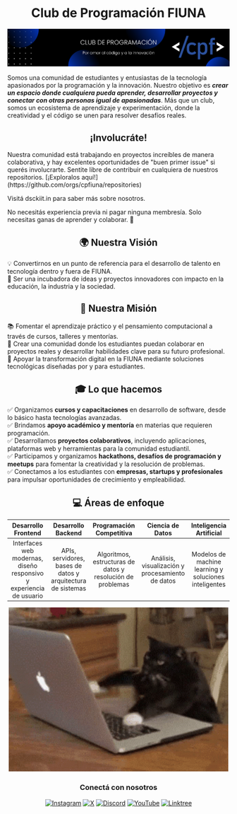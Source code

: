 <div align="center">
  <h1>Club de Programación FIUNA</h1>
</div>

![Banner </cpf>](images/cpf_banner.png)

Somos una comunidad de estudiantes y entusiastas de la tecnología apasionados por la programación y la innovación. Nuestro objetivo es ***crear un espacio donde cualquiera pueda aprender, desarrollar proyectos y conectar con otras personas igual de apasionadas***. Más que un club, somos un ecosistema de aprendizaje y experimentación, donde la creatividad y el código se unen para resolver desafíos reales.  


<div align="center">
  <h2>¡Involucráte!</h2>
</div>
Nuestra comunidad está trabajando en proyectos increíbles de manera colaborativa, y hay excelentes oportunidades de "buen primer issue" si querés involucrarte. Sentite libre de contribuir en cualquiera de nuestros repositorios. [¡Exploralos aquí!](https://github.com/orgs/cpfiuna/repositories)

Visitá dsckiit.in para saber más sobre nosotros.


No necesitás experiencia previa ni pagar ninguna membresía. Solo necesitas ganas de aprender y colaborar. 🚀


<div align="center">
  <h2>🌍 Nuestra Visión</h2>
</div>

💡 Convertirnos en un punto de referencia para el desarrollo de talento en tecnología dentro y fuera de FIUNA.  
🚀 Ser una incubadora de ideas y proyectos innovadores con impacto en la educación, la industria y la sociedad.  

<div align="center">
  <h2>🎯 Nuestra Misión</h2>
</div>

📚 Fomentar el aprendizaje práctico y el pensamiento computacional a través de cursos, talleres y mentorías.  
🤝 Crear una comunidad donde los estudiantes puedan colaborar en proyectos reales y desarrollar habilidades clave para su futuro profesional.  
🌱 Apoyar la transformación digital en la FIUNA mediante soluciones tecnológicas diseñadas por y para estudiantes.  

<div align="center">
  <h2>🎓 Lo que hacemos</h2>
</div>

✅ Organizamos **cursos y capacitaciones** en desarrollo de software, desde lo básico hasta tecnologías avanzadas.  
✅ Brindamos **apoyo académico y mentoría** en materias que requieren programación.  
✅ Desarrollamos **proyectos colaborativos**, incluyendo aplicaciones, plataformas web y herramientas para la comunidad estudiantil.  
✅ Participamos y organizamos **hackathons, desafíos de programación y meetups** para fomentar la creatividad y la resolución de problemas.  
✅ Conectamos a los estudiantes con **empresas, startups y profesionales** para impulsar oportunidades de crecimiento y empleabilidad.  

<div align="center">
  <h2>💻 Áreas de enfoque</h2>
</div>

| Desarrollo Frontend | Desarrollo Backend | Programación Competitiva | Ciencia de Datos | Inteligencia Artificial |
| :-----------------: | :----------------: | :----------------------: | :--------------: | :---------------------: |
| Interfaces web modernas, diseño responsivo y experiencia de usuario | APIs, servidores, bases de datos y arquitectura de sistemas | Algoritmos, estructuras de datos y resolución de problemas | Análisis, visualización y procesamiento de datos | Modelos de machine learning y soluciones inteligentes |

<div align="center">

  ![Example GIF](images/cat_code.gif)

</div>

<div align="center">
  <h3>Conectá con nosotros</h3>

  [![Instagram](https://img.shields.io/badge/Instagram-cpf?style=plastic&logo=instagram&logoColor=%23fafafa&labelColor=%23FF0069&color=%23FF0069)](https://instagram.com/cpfiuna)
  [![X](https://img.shields.io/badge/X-cpf?style=plastic&logo=x&logoColor=%23fafafa&labelColor=%23000000&color=%23000000)](https://x.com/cpfiuna)
  [![Discord](https://img.shields.io/badge/Discord-cpf?style=plastic&logo=discord&logoColor=%23fafafa&labelColor=%235865F2&color=%235865F2)](https://discord.gg/UtRpKw2ay4)
  [![YouTube](https://img.shields.io/badge/YouTube-cpf?style=plastic&logo=youtube&logoColor=%23fafafa&labelColor=%23FF0000&color=%23FF0000)](https://youtube.com/@cpfiuna)
  [![Linktree](https://img.shields.io/badge/Linktree-cpf?style=plastic&logo=linktree&logoColor=%23fafafa&labelColor=%2343E55E&color=%2343E55E)](https://linktr.ee/cpfiuna)

</div>